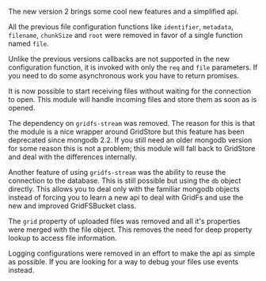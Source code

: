 The new version 2 brings some cool new features and a simplified api.

All the previous file configuration functions like `identifier`, `metadata`, `filename`, `chunkSize` and `root` were removed in favor of a single function named `file`. 

Unlike the previous versions callbacks are not supported in the new configuration function, it is invoked with only the `req` and `file` parameters. If you need to 
do some asynchronous work you have to return promises.

It is now possible to start receiving files without waiting for the connection to open. This module will handle incoming files and store them as soon as is opened.

The dependency on `gridfs-stream` was removed. The reason for this is that the module is a nice wrapper around GridStore but this feature has been deprecated since mongodb 2.2. If you still need an older mongodb version for some reason this is not a problem; this module will fall back to GridStore and deal with the differences internally.

Another feature of using `gridfs-stream` was the ability to reuse the connection to the database. This is still possible but using the `db` object directly. This
allows you to deal only with the familiar mongodb objects instead of forcing you to learn a new api to deal with GridFs and use the new and improved GridFSBucket
class.

The `grid` property of uploaded files was removed and all it's properties were merged with the file object. This removes the need for deep property lookup to
access file information.

Logging configurations were removed in an effort to make the api as simple as possible. If you are looking for a way to debug your files use events instead.
